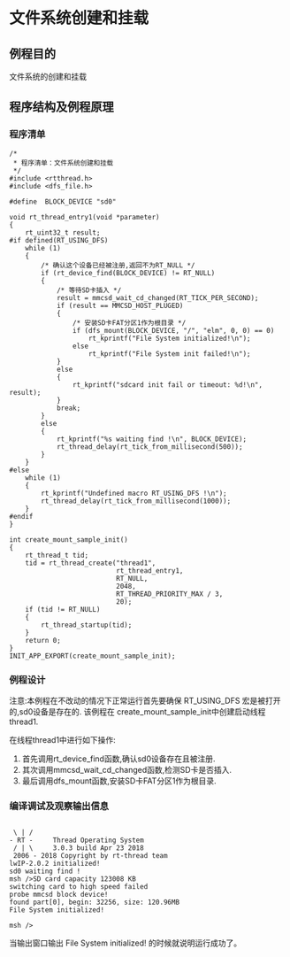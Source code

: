# 文件系统创建和挂载 #

## 例程目的 ##

文件系统的创建和挂载 

## 程序结构及例程原理 ##

### 程序清单 ###

```
/*
 * 程序清单：文件系统创建和挂载
 */
#include <rtthread.h>
#include <dfs_file.h>

#define  BLOCK_DEVICE "sd0"

void rt_thread_entry1(void *parameter)
{
    rt_uint32_t result;
#if defined(RT_USING_DFS)
    while (1)
    {
        /* 确认这个设备已经被注册,返回不为RT_NULL */
        if (rt_device_find(BLOCK_DEVICE) != RT_NULL)
        {
            /* 等待SD卡插入 */
            result = mmcsd_wait_cd_changed(RT_TICK_PER_SECOND);
            if (result == MMCSD_HOST_PLUGED)
            {
                /* 安装SD卡FAT分区1作为根目录 */
                if (dfs_mount(BLOCK_DEVICE, "/", "elm", 0, 0) == 0)
                    rt_kprintf("File System initialized!\n");
                else
                    rt_kprintf("File System init failed!\n");
            }
            else
            {
                rt_kprintf("sdcard init fail or timeout: %d!\n", result);
            }
            break;
        }
        else
        {
            rt_kprintf("%s waiting find !\n", BLOCK_DEVICE);
            rt_thread_delay(rt_tick_from_millisecond(500));
        }
    }
#else
    while (1)
    {
        rt_kprintf("Undefined macro RT_USING_DFS !\n");
        rt_thread_delay(rt_tick_from_millisecond(1000));
    }
#endif
}

int create_mount_sample_init()
{
    rt_thread_t tid;
    tid = rt_thread_create("thread1",
                           rt_thread_entry1,
                           RT_NULL,
                           2048,
                           RT_THREAD_PRIORITY_MAX / 3,
                           20);
    if (tid != RT_NULL)
    {
        rt_thread_startup(tid);
    }
    return 0;
}
INIT_APP_EXPORT(create_mount_sample_init);

```

### 例程设计 ###

注意:本例程在不改动的情况下正常运行首先要确保 RT_USING_DFS 宏是被打开的,sd0设备是存在的.
该例程在 create_mount_sample_init中创建启动线程thread1.

在线程thread1中进行如下操作:

1. 首先调用rt_device_find函数,确认sd0设备存在且被注册.
2. 其次调用mmcsd_wait_cd_changed函数,检测SD卡是否插入.
3. 最后调用dfs_mount函数,安装SD卡FAT分区1作为根目录.

### 编译调试及观察输出信息 ###

```

 \ | /
- RT -     Thread Operating System
 / | \     3.0.3 build Apr 23 2018
 2006 - 2018 Copyright by rt-thread team
lwIP-2.0.2 initialized!
sd0 waiting find !
msh />SD card capacity 123008 KB
switching card to high speed failed
probe mmcsd block device!
found part[0], begin: 32256, size: 120.96MB
File System initialized!

msh />

```

当输出窗口输出 File System initialized! 的时候就说明运行成功了。
